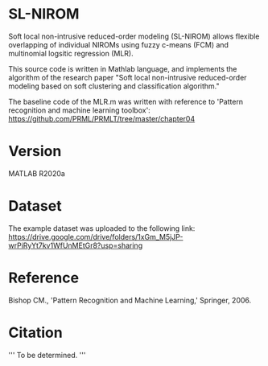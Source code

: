 # SL-NIROM
Soft local non-intrusive reduced-order modeling (SL-NIROM) allows flexible overlapping of individual NIROMs using fuzzy c-means (FCM) and multinomial logsitic regression (MLR).

This source code is written in Mathlab language, and implements the algorithm of the research paper "Soft local non-intrusive reduced-order modeling based on soft clustering and classification algorithm."

The baseline code of the MLR.m was written with reference to 'Pattern recognition and machine learning toolbox':   
https://github.com/PRML/PRMLT/tree/master/chapter04

# Version
MATLAB R2020a

# Dataset
The example dataset was uploaded to the following link:   
https://drive.google.com/drive/folders/1xGm_M5jJP-wrPiRyYt7kv1WfUnMEtGr8?usp=sharing

# Reference
Bishop CM., 'Pattern Recognition and Machine Learning,' Springer, 2006.

# Citation
'''
To be determined.
'''
